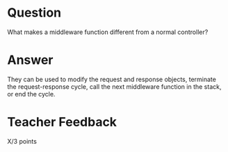 # Question

What makes a middleware function different from a normal controller?

# Answer

They can be used to modify the request and response objects, terminate the request-response cycle, call the next middleware function in the stack, or end the cycle.

# Teacher Feedback

X/3 points
